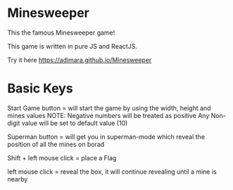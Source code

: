 # Minesweeper

This the famous Minesweeper game!


This game is written in pure JS and ReactJS.


Try it here https://adimara.github.io/Minesweeper


# Basic Keys

Start Game button = will start the game by using the width, height and mines values
NOTE: Negative numbers will be treated as positive
      Any Non-digit value will be set to default value (10)

Superman button = will get you in superman-mode which reveal the position of all the mines on borad

Shift + left mouse click = place a Flag

left mouse click = reveal the box, it will continue revealing until a mine is nearby 
